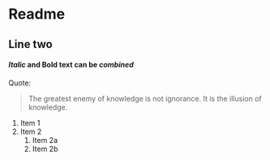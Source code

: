 # Readme 
## Line two

#### *Italic* and **Bold** text __can be *combined*__

Quote:

> The greatest enemy of knowledge is not ignorance.
> It is the illusion of knowledge.

1. Item 1
1. Item 2
	1. Item 2a
	1. Item 2b
